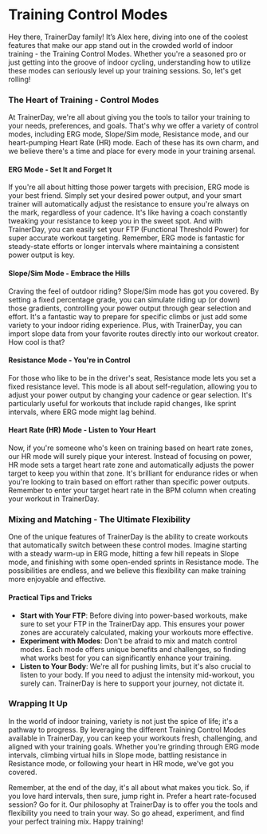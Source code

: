 # Training Control Modes

Hey there, TrainerDay family! It’s Alex here, diving into one of the coolest features that make our app stand out in the crowded world of indoor training - the Training Control Modes. Whether you're a seasoned pro or just getting into the groove of indoor cycling, understanding how to utilize these modes can seriously level up your training sessions. So, let's get rolling!

### The Heart of Training - Control Modes

At TrainerDay, we're all about giving you the tools to tailor your training to your needs, preferences, and goals. That's why we offer a variety of control modes, including ERG mode, Slope/Sim mode, Resistance mode, and our heart-pumping Heart Rate (HR) mode. Each of these has its own charm, and we believe there's a time and place for every mode in your training arsenal.

#### ERG Mode - Set It and Forget It

If you're all about hitting those power targets with precision, ERG mode is your best friend. Simply set your desired power output, and your smart trainer will automatically adjust the resistance to ensure you're always on the mark, regardless of your cadence. It's like having a coach constantly tweaking your resistance to keep you in the sweet spot. And with TrainerDay, you can easily set your FTP (Functional Threshold Power) for super accurate workout targeting. Remember, ERG mode is fantastic for steady-state efforts or longer intervals where maintaining a consistent power output is key.

#### Slope/Sim Mode - Embrace the Hills

Craving the feel of outdoor riding? Slope/Sim mode has got you covered. By setting a fixed percentage grade, you can simulate riding up (or down) those gradients, controlling your power output through gear selection and effort. It's a fantastic way to prepare for specific climbs or just add some variety to your indoor riding experience. Plus, with TrainerDay, you can import slope data from your favorite routes directly into our workout creator. How cool is that?

#### Resistance Mode - You're in Control

For those who like to be in the driver's seat, Resistance mode lets you set a fixed resistance level. This mode is all about self-regulation, allowing you to adjust your power output by changing your cadence or gear selection. It's particularly useful for workouts that include rapid changes, like sprint intervals, where ERG mode might lag behind.

#### Heart Rate (HR) Mode - Listen to Your Heart

Now, if you're someone who's keen on training based on heart rate zones, our HR mode will surely pique your interest. Instead of focusing on power, HR mode sets a target heart rate zone and automatically adjusts the power target to keep you within that zone. It's brilliant for endurance rides or when you're looking to train based on effort rather than specific power outputs. Remember to enter your target heart rate in the BPM column when creating your workout in TrainerDay.

### Mixing and Matching - The Ultimate Flexibility

One of the unique features of TrainerDay is the ability to create workouts that automatically switch between these control modes. Imagine starting with a steady warm-up in ERG mode, hitting a few hill repeats in Slope mode, and finishing with some open-ended sprints in Resistance mode. The possibilities are endless, and we believe this flexibility can make training more enjoyable and effective.

#### Practical Tips and Tricks

- **Start with Your FTP**: Before diving into power-based workouts, make sure to set your FTP in the TrainerDay app. This ensures your power zones are accurately calculated, making your workouts more effective.
- **Experiment with Modes**: Don't be afraid to mix and match control modes. Each mode offers unique benefits and challenges, so finding what works best for you can significantly enhance your training.
- **Listen to Your Body**: We're all for pushing limits, but it's also crucial to listen to your body. If you need to adjust the intensity mid-workout, you surely can. TrainerDay is here to support your journey, not dictate it.

### Wrapping It Up

In the world of indoor training, variety is not just the spice of life; it's a pathway to progress. By leveraging the different Training Control Modes available in TrainerDay, you can keep your workouts fresh, challenging, and aligned with your training goals. Whether you're grinding through ERG mode intervals, climbing virtual hills in Slope mode, battling resistance in Resistance mode, or following your heart in HR mode, we've got you covered.

Remember, at the end of the day, it's all about what makes you tick. So, if you love hard intervals, then sure, jump right in. Prefer a heart rate-focused session? Go for it. Our philosophy at TrainerDay is to offer you the tools and flexibility you need to train your way. So go ahead, experiment, and find your perfect training mix. Happy training!